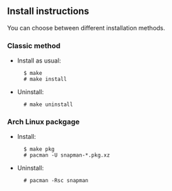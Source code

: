 Install instructions
--------------------

You can choose between different installation methods.

### Classic method ###

- Install as usual:

        $ make
        # make install

- Uninstall:

        # make uninstall

        
### Arch Linux packgage ###

- Install:

        $ make pkg
        # pacman -U snapman-*.pkg.xz

- Uninstall:
        
        # pacman -Rsc snapman
